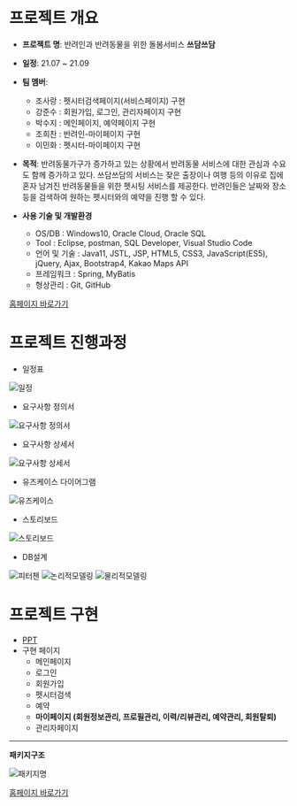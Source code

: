  # 프로젝트 개요

 + **프로젝트 명**: 반려인과 반려동물을 위한 돌봄서비스 **쓰담쓰담**
 + **일정**: 21.07 ~ 21.09
 + **팀 멤버**: 
     + 조사랑 : 펫시터검색페이지(서비스페이지) 구현
     + 강준수 : 회원가입, 로그인, 관리자페이지 구현
     + 박수지 : 메인페이지, 예약페이지 구현
     + 조희찬 : 반려인-마이페이지 구현
     + 이민화 : 펫시터-마이페이지 구현
     
 + **목적**: 반려동물가구가 증가하고 있는 상황에서 반려동물 서비스에 대한 관심과 수요도 함께 증가하고 있다. 
             쓰담쓰담의 서비스는 잦은 출장이나 여행 등의 이유로 집에 혼자 남겨진 반려동물들을 위한 펫시팅 서비스를 제공한다.
             반려인들은 날짜와 장소 등을 검색하여 원하는 펫시터와의 예약을 진행 할 수 있다. 
             
             
 + **사용 기술 및 개발환경**
   + OS/DB : Windows10, Oracle Cloud, Oracle SQL
   + Tool : Eclipse, postman, SQL Developer, Visual Studio Code
   + 언어 및 기술 : Java11, JSTL, JSP, HTML5, CSS3, JavaScript(ES5), jQuery, Ajax, Bootstrap4, Kakao Maps API
   + 프레임워크 : Spring, MyBatis
   + 형상관리 : Git, GitHub
 
[홈페이지 바로가기](http://heechanch.site/)


# 프로젝트 진행과정
+ 일정표

![일정](https://user-images.githubusercontent.com/88583689/135763279-6274b178-fdb8-41c0-b427-d518b460969b.JPG)

+ 요구사항 정의서

![요구사항 정의서](https://user-images.githubusercontent.com/88583689/135763358-83204e4f-287b-4d99-ba43-4915724cea1a.JPG)

+ 요구사항 상세서

![요구사항 상세서](https://user-images.githubusercontent.com/88583689/135763416-6a48472a-5a1b-482b-82d3-5eb0b50e2d28.JPG)

+ 유즈케이스 다이어그램

![유즈케이스](https://user-images.githubusercontent.com/88583689/135763426-205b51c6-1cbd-4f9b-82e5-1d9d48d5d4b6.JPG)

+ 스토리보드

![스토리보드](https://user-images.githubusercontent.com/88583689/135763432-f69690e5-0413-49e8-b05c-909e22b74a4d.JPG)

+ DB설계

![피터첸](https://user-images.githubusercontent.com/88583689/135763493-2e6c7f8a-3488-497f-baac-ba0ebdbf2226.JPG)
![논리적모델링](https://user-images.githubusercontent.com/88583689/135763495-06650953-8b10-4ca6-8e9f-70093601cfc4.JPG)
![물리적모델링](https://user-images.githubusercontent.com/88583689/135763497-6069ae3b-97d1-4c9f-8fb7-2bd6054c6a2a.JPG)


# 프로젝트 구현
+ [PPT](https://www.slideshare.net/ssuser4d888a/ss-250358914)
+ 구현 페이지
  + 메인페이지
  + 로그인
  + 회원가입
  + 펫시터검색
  + 예약
  + **마이페이지 (회원정보관리, 프로필관리, 이력/리뷰관리, 예약관리, 회원탈퇴)**
  + 관리자페이지
* * *

**패키지구조**

![패키지명](https://user-images.githubusercontent.com/88583689/135986870-c6e6a9c7-cfed-441a-8644-edbdbd01daeb.png)

[홈페이지 바로가기](http://heechanch.site/)
